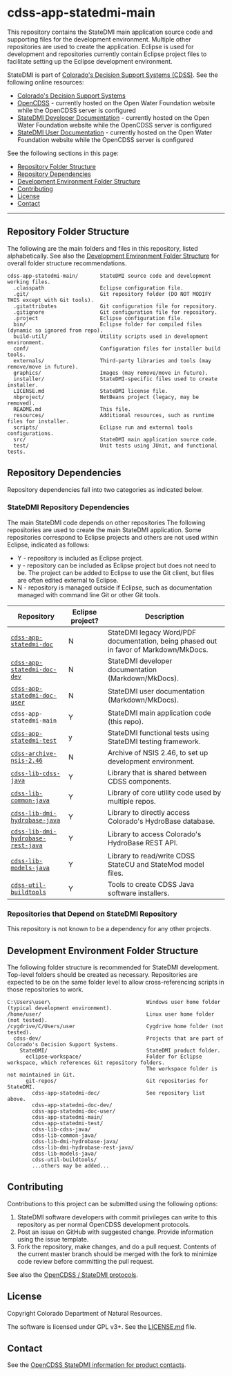 # cdss-app-statedmi-main #

This repository contains the StateDMI main application source code and supporting files for the development environment.
Multiple other repositories are used to create the application.
Eclipse is used for development and repositories currently contain Eclipse project files to facilitate
setting up the Eclipse development environment.

StateDMI is part of
[Colorado's Decision Support Systems (CDSS)](https://www.colorado.gov/cdss).
See the following online resources:

* [Colorado's Decision Support Systems](https://www.colorado.gov/cdss)
* [OpenCDSS](http://learn.openwaterfoundation.org/cdss-emod-dev/) - currently
hosted on the Open Water Foundation website while the OpenCDSS server is configured
* [StateDMI Developer Documentation](http://learn.openwaterfoundation.org/cdss-app-statedmi-doc-dev/) - currently
hosted on the Open Water Foundation website while the OpenCDSS server is configured
* [StateDMI User Documentation](http://learn.openwaterfoundation.org/cdss-app-statedmi-doc-user/) - currently
hosted on the Open Water Foundation website while the OpenCDSS server is configured

See the following sections in this page:

* [Repository Folder Structure](#repository-folder-structure)
* [Repository Dependencies](#repository-dependencies)
* [Development Environment Folder Structure](#development-environment-folder-structure)
* [Contributing](#contributing)
* [License](#license)
* [Contact](#contact)

-----

## Repository Folder Structure ##

The following are the main folders and files in this repository, listed alphabetically.
See also the [Development Environment Folder Structure](#development-environment-folder-structure)
for overall folder structure recommendations.

```
cdss-app-statedmi-main/       StateDMI source code and development working files.
  .classpath                  Eclipse configuration file.
  .git/                       Git repository folder (DO NOT MODIFY THIS except with Git tools).
  .gitattributes              Git configuration file for repository.
  .gitignore                  Git configuration file for repository.
  .project                    Eclipse configuration file.
  bin/                        Eclipse folder for compiled files (dynamic so ignored from repo).
  build-util/                 Utility scripts used in development environment.
  conf/                       Configuration files for installer build tools.
  externals/                  Third-party libraries and tools (may remove/move in future).
  graphics/                   Images (may remove/move in future).
  installer/                  StateDMI-specific files used to create installer.
  LICENSE.md                  StateDMI license file.
  nbproject/                  NetBeans project (legacy, may be removed).
  README.md                   This file.
  resources/                  Additional resources, such as runtime files for installer.
  scripts/                    Eclipse run and external tools configurations.
  src/                        StateDMI main application source code.
  test/                       Unit tests using JUnit, and functional tests.
```

## Repository Dependencies ##

Repository dependencies fall into two categories as indicated below.

### StateDMI Repository Dependencies ###

The main StateDMI code depends on other repositories
The following repositories are used to create the main StateDMI application.
Some repositories correspond to Eclipse projects and others are not used within Eclipse,
indicated as follows:

* Y - repository is included as Eclipse project.
* y - repository can be included as Eclipse project but does not need to be.  The project can be added to Eclipse to use the Git client,
but files are often edited external to Eclipse.
* N - repository is managed outside if Eclipse,
such as documentation managed with command line Git or other Git tools.

|**Repository**|**Eclipse project?**|**Description**|
|-------------------------------------------------------------------------------------------------------------|--|----------------------------------------------------|
|[`cdss-app-statedmi-doc`](https://github.com/OpenCDSS/cdss-app-statedmi-doc)                      |N |StateDMI legacy Word/PDF documentation, being phased out in favor of Markdown/MkDocs.|
|[`cdss-app-statedmi-doc-dev`](https://github.com/OpenCDSS/cdss-app-statedmi-doc-dev)              |N |StateDMI developer documentation (Markdown/MkDocs).|
|[`cdss-app-statedmi-doc-user`](https://github.com/OpenCDSS/cdss-app-statedmi-doc-user)            |N |StateDMI user documentation (Markdown/MkDocs).|
|`cdss-app-statedmi-main`                                                                          |Y |StateDMI main application code (this repo).|
|[`cdss-app-statedmi-test`](https://github.com/OpenCDSS/cdss-app-statedmi-test)                    |y |StateDMI functional tests using StateDMI testing framework.|
|[`cdss-archive-nsis-2.46`](https://github.com/OpenCDSS/cdss-archive-nsis-2.46)                    |N |Archive of NSIS 2.46, to set up development environment.|
|[`cdss-lib-cdss-java`](https://github.com/OpenCDSS/cdss-lib-cdss-java)                            |Y |Library that is shared between CDSS components.|
|[`cdss-lib-common-java`](https://github.com/OpenCDSS/cdss-lib-common-java)                        |Y |Library of core utility code used by multiple repos.|
|[`cdss-lib-dmi-hydrobase-java`](https://github.com/OpenCDSS/cdss-lib-dmi-hydrobase-java)          |Y |Library to directly access Colorado's HydroBase database.|
|[`cdss-lib-dmi-hydrobase-rest-java`](https://github.com/OpenCDSS/cdss-lib-dmi-hydrobase-rest-java)|Y |Library to access Colorado's HydroBase REST API.|
|[`cdss-lib-models-java`](https://github.com/OpenCDSS/cdss-lib-models-java)                        |Y |Library to read/write CDSS StateCU and StateMod model files.|
|[`cdss-util-buildtools`](https://github.com/OpenCDSS/cdss-util-buildtools)                        |Y |Tools to create CDSS Java software installers.|

### Repositories that Depend on StateDMI Repository ###

This repository is not known to be a dependency for any other projects.

## Development Environment Folder Structure ##

The following folder structure is recommended for StateDMI development.
Top-level folders should be created as necessary.
Repositories are expected to be on the same folder level to allow cross-referencing
scripts in those repositories to work.

```
C:\Users\user\                               Windows user home folder (typical development environment).
/home/user/                                  Linux user home folder (not tested).
/cygdrive/C/Users/user                       Cygdrive home folder (not tested).
  cdss-dev/                                  Projects that are part of Colorado's Decision Support Systems.
    StateDMI/                                StateDMI product folder.
      eclipse-workspace/                     Folder for Eclipse workspace, which references Git repository folders.
                                             The workspace folder is not maintained in Git.
      git-repos/                             Git repositories for StateDMI.
        cdss-app-statedmi-doc/               See repository list above.
        cdss-app-statedmi-doc-dev/
        cdss-app-statedmi-doc-user/
        cdss-app-statedmi-main/
        cdss-app-statedmi-test/
        cdss-lib-cdss-java/
        cdss-lib-common-java/
        cdss-lib-dmi-hydrobase-java/
        cdss-lib-dmi-hydrobase-rest-java/
        cdss-lib-models-java/
        cdss-util-buildtools/
        ...others may be added...
```

## Contributing ##

Contributions to this project can be submitted using the following options:

1. StateDMI software developers with commit privileges can write to this repository
as per normal OpenCDSS development protocols.
2. Post an issue on GitHub with suggested change.  Provide information using the issue template.
3. Fork the repository, make changes, and do a pull request.
Contents of the current master branch should be merged with the fork to minimize
code review before committing the pull request.

See also the [OpenCDSS / StateDMI protocols](http://learn.openwaterfoundation.org/cdss-website-opencdss/statedmi/statedmi/).

## License ##

Copyright Colorado Department of Natural Resources.

The software is licensed under GPL v3+. See the [LICENSE.md](LICENSE.md) file.

## Contact ##

See the [OpenCDSS StateDMI information for product contacts](http://learn.openwaterfoundation.org/cdss-website-opencdss/statedmi/statedmi/#product-leadership).
